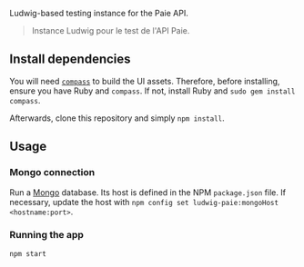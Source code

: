 Ludwig-based testing instance for the Paie API.

> Instance Ludwig pour le test de l'API Paie.


Install dependencies
--------------------

You will need [`compass`](https://github.com/Compass/compass) to build the UI assets. Therefore, before installing, ensure you have Ruby and `compass`. If not, install Ruby and `sudo gem install compass`.

Afterwards, clone this repository and simply `npm install`.


Usage
-----

### Mongo connection

Run a [Mongo](http://www.mongodb.org) database. Its host is defined in the NPM `package.json` file. If necessary, update the host with `npm config set ludwig-paie:mongoHost <hostname:port>`.

### Running the app

```shell
npm start
```
